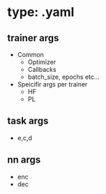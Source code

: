 # type: .yaml

## trainer args
- Common
    - Optimizer
    - Callbacks
    - batch_size, epochs etc...
- Speicifir args per trainer
    - HF
    - PL

## task args
- e,c,d

## nn args
- enc
- dec



